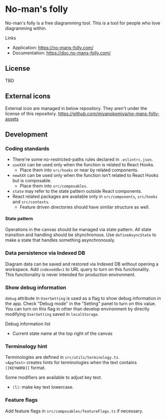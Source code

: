 # No-man's folly

No-man's folly is a free diagramming tool. This is a tool for people who love diagramming within.

Links
- Application: https://no-mans-folly.com/
- Documentation: https://doc.no-mans-folly.com/

## License
TBD

## External icons
External icon are managed in below repository. They aren't under the license of this repository.
https://github.com/miyanokomiya/no-mans-folly-assets

## Development

### Coding standards

- There're some no-restricted-paths rules declared in `.eslintrc.json`.
- `useXXX` can be used only when the function is related to React Hooks.
    - Place them into `src/hooks` or near by related components.
- `newXXX` can be used only when the function isn't related to React Hooks but is composable.
    - Place them into `src/composables`.
- `state` may refer to the state pattern outside React components.
- React related packages are available only in `src/components`, `src/hooks` and `src/contexts`.
    - Feature driven directories should have similar structure as well.

#### State pattern
Operations in the canvas should be managed via state pattern.
All state transition and handling should be shynchronous. Use `defineAsyncState` to make a state that handles something asynchronously.

### Data persistence via Indexed DB 
Diagram data can be saved and restored via Indexed DB without opening a workspace. Add `indexeddb=1` to URL query to turn on this functionality.  
This functionality is never intended for production environment.

### Show debug information
`debug` attribute in `UserSetting` is used as a flag to show debug information in the app. Check "Debug mode" in the "Setting" panel to turn on this value.  
You can turn on this flag in other than develop environment by directly modifying `UserSetting` saved in `localStorage`.

Debug information list
- Current state name at the top right of the canvas

### Terminology hint
Terminologies are defined in `src/utils/terminology.ts`.  
`<AppText>` creates hints for terminologies when the text contains `[[KEYWORD]]` format.

Some modifiers are available to adjust key text.

- `(l)`: make key text lowercase.

### Feature flags
Add feature flags in `src/composables/featureFlags.ts` if necessary.
